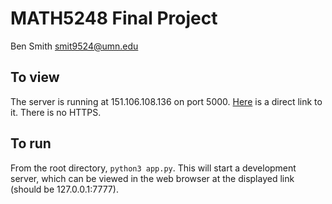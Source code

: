 # MATH5248 Final Project
Ben Smith smit9524@umn.edu

## To view
The server is running at 151.106.108.136 on port 5000. [Here](http://151.106.108.136:5000) is a direct link to it. There is no HTTPS. 

## To run
From the root directory, `python3 app.py`. 
This will start a development server, which can be viewed in the 
web browser at the displayed link (should be 127.0.0.1:7777).

